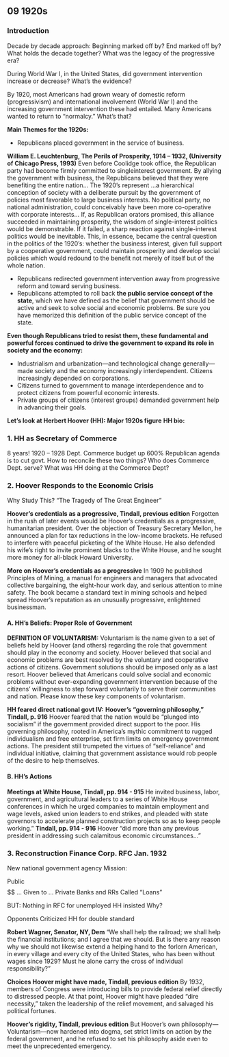 ## 09 1920s

### Introduction
Decade by decade approach: Beginning marked off by? End marked off by?
What holds the decade together?
What was the legacy of the progressive era?

During World War I, in the United States, did government intervention increase or decrease? What’s the evidence?

By 1920, most Americans had grown weary of domestic reform (progressivism) and international involvement (World War I) and the increasing government intervention these had entailed. Many Americans wanted to return to “normalcy.” What’s that?

**Main Themes for the 1920s:**
+ Republicans placed government in the service of business.

**William E. Leuchtenburg, The Perils of Prosperity, 1914 – 1932, (University of Chicago Press, 1993)**
Even before Coolidge took office, the Republican party had become firmly committed to singleinterest government. By allying the government with business, the Republicans believed that they were benefiting the entire nation... The 1920’s represent ...a hierarchical conception of society
with a deliberate pursuit by the government of policies most favorable to large business interests. No political party, no national administration, could conceivably have been more co-operative with corporate interests... If, as Republican orators promised, this alliance succeeded in maintaining prosperity, the wisdom of single-interest politics would be demonstrable. If it failed, a sharp reaction against single-interest politics would be inevitable. This, in essence, became the central question in the politics of the 1920’s: whether the business interest, given full support by a cooperative government, could maintain prosperity and develop social policies which would redound to the benefit not merely of itself but of the whole nation.
+ Republicans redirected government intervention away from progressive reform and toward serving business.
+ Republicans attempted to roll back **the public service concept of the state**, which we have defined as the belief that government should be active and seek to solve social and economic problems. Be sure you have memorized this definition of the public service concept of the state.

**Even though Republicans tried to resist them, these fundamental and powerful forces continued to drive the government to expand its role in society and the economy:**
+ Industrialism and urbanization—and technological change generally—made society and the economy increasingly interdependent. Citizens increasingly depended on corporations.
+ Citizens turned to government to manage interdependence and to protect citizens from powerful economic interests.
+ Private groups of citizens (interest groups) demanded government help in advancing their goals.

**Let’s look at Herbert Hoover (HH): Major 1920s figure**
**HH bio:**

### 1. HH as Secretary of Commerce
8 years! 1920 – 1928
Dept. Commerce budget up 600%
Republican agenda is to cut govt.
How to reconcile these two things?
Who does Commerce Dept. serve?
What was HH doing at the Commerce Dept?

### 2. Hoover Responds to the Economic Crisis
Why Study This? “The Tragedy of The Great Engineer”

**Hoover’s credentials as a progressive, Tindall, previous edition**
Forgotten in the rush of later events would be Hoover’s credentials as a progressive, humanitarian president. Over the objection of Treasury Secretary Mellon, he announced a plan for tax reductions in the low-income brackets. He refused to interfere with peaceful picketing of the White House. He also defended his wife’s right to invite prominent blacks to the White House, and he sought more money for all-black Howard University.

**More on Hoover’s credentials as a progressive**
In 1909 he published Principles of Mining, a manual for engineers and managers that advocated collective bargaining, the eight-hour work day, and serious attention to mine safety. The book became a standard text in mining schools and helped spread Hoover’s reputation as an unusually progressive, enlightened businessman.

#### A. HH’s Beliefs: Proper Role of Government
**DEFINITION OF VOLUNTARISM:**
Voluntarism is the name given to a set of beliefs held by Hoover (and others) regarding the role that government should play in the economy and society. Hoover believed that social and economic problems are best resolved by the voluntary and cooperative actions of citizens. Government solutions should be imposed only as a last resort. Hoover believed that Americans could solve social and economic problems without ever-expanding government intervention because of the citizens’ willingness to step forward voluntarily to serve their communities and nation. Please know these key components of voluntarism.

**HH feared direct national govt IV:**
**Hoover’s “governing philosophy,” Tindall, p. 916**
Hoover feared that the nation would be “plunged into socialism” if the government provided direct support to the poor. His governing philosophy, rooted in America’s mythic commitment to rugged individualism and free enterprise, set firm limits on emergency government actions. The president still trumpeted the virtues of “self-reliance” and individual initiative, claiming that government assistance would rob people of the desire to help themselves.

#### B. HH’s Actions
**Meetings at White House, Tindall, pp. 914 - 915**
He invited business, labor, government, and agricultural leaders to a series of White House conferences in which he urged companies to maintain employment and wage levels, asked union leaders to end strikes, and pleaded with state governors to accelerate planned construction projects so as to keep people working.”
**Tindall, pp. 914 - 916**
Hoover “did more than any previous president in addressing such calamitous economic circumstances...”

### 3. Reconstruction Finance Corp. RFC Jan. 1932
New national government agency
Mission:

Public $$$$$$ ... Given to ... Private Banks and RRs
Called “Loans”

BUT: Nothing in RFC for unemployed
HH insisted
Why?

Opponents Criticized HH for double standard

**Robert Wagner, Senator, NY, Dem**
“We shall help the railroad; we shall help the financial institutions; and I agree that we should. But is there any reason why we should not likewise extend a helping hand to the forlorn American, in every village and every city of the United States, who has been without wages since 1929? Must
he alone carry the cross of individual responsibility?”

**Choices Hoover might have made, Tindall, previous edition**
By 1932, members of Congress were introducing bills to provide federal relief directly to distressed people.
At that point, Hoover might have pleaded “dire necessity,” taken the leadership of the relief movement, and salvaged his political fortunes.

**Hoover’s rigidity, Tindall, previous edition**
But Hoover’s own philosophy—Voluntarism—now hardened into dogma, set strict limits on action by the federal government, and he refused to set his philosophy aside even to meet the unprecedented emergency.

